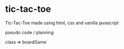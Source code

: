 # tic-tac-toe
Tic-Tac-Toe made using html, css and vanilla javascript



pseudo code / planning

class => boardGame